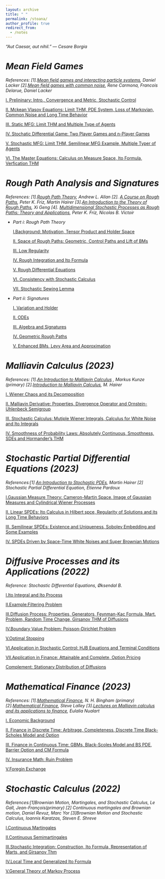 ```yaml
---
layout: archive
title: " "
permalink: /stoana/
author_profile: true
redirect_from:
  - /notes
---
```


*“Aut Caesar, aut nihil.” ― Cesare Borgia*

*Mean Field Games*
===
*References: [1].[Mean field games and interacting particle systems](https://www.columbia.edu/~dl3133/MFGSpring2018.pdf), Daniel Lacker [2].[Mean field games with common noise](https://arxiv.org/abs/1407.6181), Rene Carmona, Francois Delarue, Daniel Lacker*

[Ⅰ. Prelininary: Intro., Convergence and Metric, Stochastic Control](../files/mfg/1.pdf)

[Ⅱ. Mckean Vlasov Equations: Limit THM, PDE System, Loss of Markovian, Common Noise and Long Time Behavior](../files/mfg/2.pdf)

[Ⅲ. Static MFG: Limit THM and Multiple Type of Agents](../files/mfg/3.pdf)

[Ⅳ. Stochatic Differential Game: Two Player Games and n-Player Games](../files/mfg/4.pdf)

[Ⅴ. Stochastic MFG: Limit THM, Semilinear MFG Example, Multiple Typer of Agents](../files/mfg/5.pdf)

[Ⅵ. The Master Equations: Calculus on Measure Space, Ito Formula, Verfication THM](../files/mfg/6.pdf)

*Rough Path Analysis and Signatures*
===
*References: [1].[Rough Path Theory](https://metaphor.ethz.ch/x/2021/fs/401-4611-21L/notes/RP_lecture_notes_Allan.pdf), Andrew L. Allan [2]. [A Course on Rough Paths](https://www.hairer.org/notes/RoughPaths.pdf), Peter K. Friz, Martin Hairer [3].[An Introduction to the Theory of Rough Paths](https://researchers.ms.unimelb.edu.au/~xgge@unimelb/Files/Notes/Rough%20Path%20Theory.pdf),  Xi Geng [4]. [Multidimensional Stochastic Processes as
 Rough Paths: Theory and Applications](https://page.math.tu-berlin.de/~friz/master4_May6th.pdf),  Peter K. Friz, Nicolas B. Victoir*

 - *Part i: Rough Path Theory*
   
   [Ⅰ.Background: Motivation, Tensor Product and Holder Space](../files/rpa/1.pdf)

   [Ⅱ. Space of Rough Paths: Geometric, Control Paths and Lift of BMs](../files/rpa/2.pdf)

   [Ⅲ. Low Regularity](../files/rpa/3.pdf)

   [Ⅳ. Rough Integration and Ito Formula](../files/rpa/4.pdf)

   [Ⅴ. Rough Differential Equations](../files/rpa/5.pdf)

   [Ⅵ. Consistency with Stochastic Calculus](../files/rpa/6.pdf)

   [Ⅶ. Stochastic Sewing Lemma](../files/rpa/7.pdf)

- *Part ii: Signatures*

  [Ⅰ. Variation and Holder](../files/s/1.pdf)

  [Ⅱ. ODEs](../files/s/2.pdf)

  [Ⅲ. Algebra and Signatures](../files/s/3.pdf)

  [Ⅳ. Geometric Rough Paths](../files/s/4.pdf)

  [Ⅴ. Enhanced BMs, Levy Area and Approximation](../files/s/5.pdf)
   
*Malliavin Calculus (2023)*
===
*References: [1].[An Introduction to Malliavin Calculus](https://www.uni-ulm.de/fileadmin/website_uni_ulm/mawi.inst.020/kunze/malliavin/Malliavin_skript.pdf) , Markus Kunze (primary) [2].[Introduction to Malliavin Calculus](https://www.hairer.org/notes/Malliavin.pdf), M. Hairer*

[Ⅰ. Wiener Chaos and its Decomposition](../files/mc/1.pdf)

[Ⅱ. Malliavin Derivative: Properties, Divergence Operator and Ornstein-Uhlenbeck Semigroup](../files/mc/2.pdf)

[Ⅲ. Stochastic Calculus: Mutiple Wiener Integrals, Calculus for White Noise and Ito Integrals](../files/mc/3.pdf)

[Ⅳ. Smoothness of Probability Laws: Absolutely Continuous, Smoothness, SDEs and Hormander’s THM](../files/mc/4.pdf)

*Stochastic Partial Differential Equations (2023)*
===

*References:[1] [An Introduction to Stochastic PDEs](https://www.hairer.org/SPDEs.pdf), Martin Hairer [2] Stochastic Partial Differential Equation, Étienne Pardoux*

[Ⅰ.Gaussian Measure Theory: Cameron-Martin Space, Image of Gaussian Measures and Cylindrical Wiener Processes](../files/spde/1.pdf)

[Ⅱ. Linear SPDEs: Ito Calculus in Hilbert spce, Regularity of Solutions and its Long Time Behaviors](../files/spde/2.pdf)

[Ⅲ. Semilinear SPDEs: Existence and Uniqueness, Sobolev Embedding and Some Examples](../files/spde/3.pdf)

[Ⅳ. SPDEs Driven by Space-Time White Noises and Super Brownian Motions](../files/spde/4.pdf)


*Diffusive Processes and its Applications (2022)*
===

*Reference: Stochastic Differential Equations, Øksendal B.*

[Ⅰ.Ito Integral and Ito Process](../files/sde/1.pdf)

[Ⅱ.Example:Filtering Problem](../files/sde/2.pdf)

[Ⅲ.Diffusion Process: Properties, Generators, Feynman-Kac Formula, Mart. Problem, Random Time Change, Girsanov THM of Diffusions](../files/sde/3.pdf)

[Ⅳ.Boundary Value Problem: Poisson-Dirichlet Problem](../files/sde/5.pdf)

[Ⅴ.Optimal Stopping](../files/sde/6.pdf)

[Ⅵ.Application in Stochastic Control: HJB Equations and Terminal Conditions](../files/sde/7.pdf)

[Ⅶ.Application in Finance: Attainable and Complete, Option Pricing](../files/sde/8.pdf)

[Complement: Stationary Distribution of Diffusions](../files/sde/4.pdf)

*Mathematical Finance (2023)*
===

*References: [1].[Mathematical Finance](https://www.ma.ic.ac.uk/~bin06/M3A22/), N. H. Bingham (primary) [2].[Mathematical Finance](https://galton.uchicago.edu/~lalley/Courses/390/index.html), Steve Lalley [3].[Lectures on Malliavin calculus and its applications to finance](https://people.math.wisc.edu/~tgkurtz/NualartLectureNotes.pdf), Eulalia Nualart*

[Ⅰ. Economic Background](../files/mafin/1.pdf)

[Ⅱ. Finance in Discrete Time: Arbitrage, Completeness, Discrete Time Black-Scholes Model and Option](../files/mafin/2.pdf)

[Ⅲ. Finance in Continuous Time: GBMs, Black-Scoles Model and BS PDE, Barrier Option and CM Formula](../files/mafin/3.pdf)

[Ⅳ. Insurance Math: Ruin Problem](../files/mafin/4.pdf)

[Ⅴ.Foregin Exchange](../files/mafin/5.pdf)

*Stochastic Calculus (2022)*
===

*References:[1]Brownian Motion, Martingales, and Stochastic Calculus, Le Gall, Jean-François(primary) [2] Continuous martingales and Brownian motion, Daniel Revuz, Marc Yor [3]Brownian Motion and Stochastic Calculus, Ioannis Karatzas, Steven E. Shreve*

[Ⅰ.Continuous Martingales](../files/sc/1.pdf)

[Ⅱ.Continuous Semimartingales](../files/sc/2.pdf)

[Ⅲ.Stochastic Integration: Construction, Ito Formula, Representation of Marts, and Girsanov Thm](../files/sc/3.pdf)

[Ⅳ.Local Time and Generalized Ito Formula](../files/sc/4.pdf)

[Ⅴ.General Theory of Markov Process](../files/sc/5.pdf)

<br>
<br>
<br>
<br>
<br>
<br>
<br>
<br>
